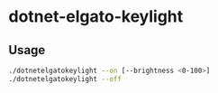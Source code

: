 # dotnet-elgato-keylight

## Usage
```bash
./dotnetelgatokeylight --on [--brightness <0-100>]
./dotnetelgatokeylight --off
```
